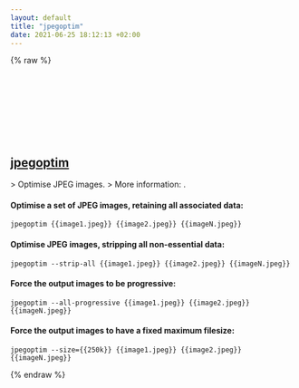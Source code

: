```yaml
---
layout: default
title: "jpegoptim"
date: 2021-06-25 18:12:13 +02:00
---
```

{% raw %}
<h2 id="jpegoptim">
  <a href="/en/common/jpegoptim.html">jpegoptim</a> <a href="#jpegoptim"><svg class="icon">
    <use href="/assets/images/unicode_sprite.svg#link" />
  </svg></a>
</h2>
> Optimise JPEG images.
> More information: <https://github.com/tjko/jpegoptim>.

#### Optimise a set of JPEG images, retaining all associated data:
```shell
jpegoptim {{image1.jpeg}} {{image2.jpeg}} {{imageN.jpeg}}
```
#### Optimise JPEG images, stripping all non-essential data:
```shell
jpegoptim --strip-all {{image1.jpeg}} {{image2.jpeg}} {{imageN.jpeg}}
```
#### Force the output images to be progressive:
```shell
jpegoptim --all-progressive {{image1.jpeg}} {{image2.jpeg}} {{imageN.jpeg}}
```
#### Force the output images to have a fixed maximum filesize:
```shell
jpegoptim --size={{250k}} {{image1.jpeg}} {{image2.jpeg}} {{imageN.jpeg}}
```
{% endraw %}